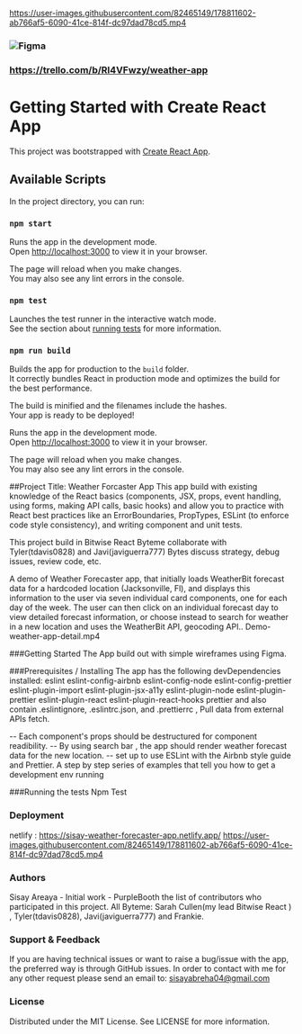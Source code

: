 

https://user-images.githubusercontent.com/82465149/178811602-ab766af5-6090-41ce-814f-dc97dad78cd5.mp4

### ![Figma](https://user-images.githubusercontent.com/82465149/171688172-a95ef2bb-d6bc-4555-8ff0-ab8ade73fa4b.png)

### https://trello.com/b/Rl4VFwzy/weather-app

 # Getting Started with Create React App

This project was bootstrapped with [Create React App](https://github.com/facebook/create-react-app).

## Available Scripts

In the project directory, you can run:

### `npm start`

Runs the app in the development mode.\
Open [http://localhost:3000](http://localhost:3000) to view it in your browser.

The page will reload when you make changes.\
You may also see any lint errors in the console.

### `npm test`

Launches the test runner in the interactive watch mode.\
See the section about [running tests](https://facebook.github.io/create-react-app/docs/running-tests) for more information.

### `npm run build`

Builds the app for production to the `build` folder.\
It correctly bundles React in production mode and optimizes the build for the best performance.

The build is minified and the filenames include the hashes.\
Your app is ready to be deployed!

Runs the app in the development mode.\
Open [http://localhost:3000](http://localhost:3000) to view it in your browser.

The page will reload when you make changes.\
You may also see any lint errors in the console.

##Project Title: Weather Forcaster App
 This app build with existing knowledge of the React basics (components, JSX, props, event handling, using forms, making API calls, basic hooks) and allow you to practice with React best practices like an ErrorBoundaries, PropTypes, ESLint (to enforce code style consistency), and writing component and unit tests.

This project build in Bitwise React Byteme collaborate with Tyler(tdavis0828) and Javi(javiguerra777) Bytes  discuss strategy, debug issues, review code, etc. 

A demo of Weather Forecaster app, that initially loads WeatherBit forecast data for a hardcoded location (Jacksonville, Fl), and displays this information to the user via seven individual card components, one for each day of the week. The user can then click on an individual forecast day to view detailed forecast information, or choose instead to search for weather in a new location and uses the WeatherBit API,  geocoding API..  Demo-weather-app-detail.mp4

###Getting Started
The App build out with simple wireframes using Figma. 

###Prerequisites / Installing
The app has the following devDependencies installed: eslint eslint-config-airbnb eslint-config-node eslint-config-prettier eslint-plugin-import eslint-plugin-jsx-a11y eslint-plugin-node eslint-plugin-prettier eslint-plugin-react eslint-plugin-react-hooks prettier and also contain .eslintignore, .eslintrc.json, and .prettierrc , Pull data from external APIs fetch.


 -- Each component's props should be destructured for component readibility.
 -- By using search bar , the app should render weather forecast data for the new location.
 -- set up to use ESLint with the Airbnb style guide and Prettier.
A step by step series of examples that tell you how to get a development env running

###Running the tests
Npm Test 

### Deployment
netlify : https://sisay-weather-forecaster-app.netlify.app/
https://user-images.githubusercontent.com/82465149/178811602-ab766af5-6090-41ce-814f-dc97dad78cd5.mp4
### Authors
Sisay Areaya - Initial work - PurpleBooth
the list of contributors who participated in this project. All Byteme: Sarah Cullen(my lead Bitwise React ) , Tyler(tdavis0828), Javi(javiguerra777) and Frankie.
### Support & Feedback
If you are having technical issues or want to raise a bug/issue with the app, the preferred way is through GitHub issues. In order to contact with me for any other request please send an email to: sisayabreha04@gmail.com

### License
Distributed under the MIT License. See LICENSE for more information.

